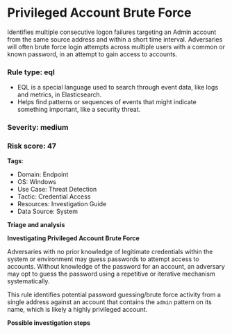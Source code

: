 # Privileged Account Brute Force

Identifies multiple consecutive logon failures targeting an Admin account from the same source address and within a short time interval. Adversaries will often brute force login attempts across multiple users with a common or known password, in an attempt to gain access to accounts.

### **Rule type**: eql
- EQL is a special language used to search through event data, like logs and metrics, in Elasticsearch.
- Helps find patterns or sequences of events that might indicate something important, like a security threat.

### **Severity**: medium

### **Risk score**: 47


**Tags**:

- Domain: Endpoint
- OS: Windows
- Use Case: Threat Detection
- Tactic: Credential Access
- Resources: Investigation Guide
- Data Source: System


**Triage and analysis**

**Investigating Privileged Account Brute Force**

Adversaries with no prior knowledge of legitimate credentials within the system or environment may guess passwords to attempt access to accounts. Without knowledge of the password for an account, an adversary may opt to guess the password using a repetitive or iterative mechanism systematically.

This rule identifies potential password guessing/brute force activity from a single address against an account that contains the `admin` pattern on its name, which is likely a highly privileged account.

**Possible investigation steps**


